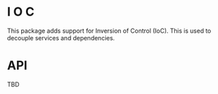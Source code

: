 # I O C

This package adds support for Inversion of Control (IoC).
This is used to decouple services and dependencies.

# API

TBD
